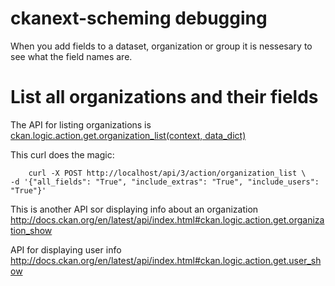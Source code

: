 ckanext-scheming debugging
==========================

When you add fields to a dataset, organization or group it is nessesary to see what the field names are.


# List all organizations and their fields

The API for listing organizations is [ckan.logic.action.get.organization_list(context, data_dict)](http://docs.ckan.org/en/latest/api/index.html#ckan.logic.action.get.organization_list)

This curl does the magic:
```
    curl -X POST http://localhost/api/3/action/organization_list \
-d '{"all_fields": "True", "include_extras": "True", "include_users": "True"}'

 ```

 This is another API sor displaying info about an organization
 http://docs.ckan.org/en/latest/api/index.html#ckan.logic.action.get.organization_show


 API for displaying user info
 http://docs.ckan.org/en/latest/api/index.html#ckan.logic.action.get.user_show
 
